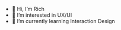 - 👋 Hi, I’m Rich
- 👀 I’m interested in UX/UI
- 🌱 I’m currently learning Interaction Design

<!---
Rich000007/Rich000007 is a ✨ special ✨ repository because its `README.md` (this file) appears on your GitHub profile.
You can click the Preview link to take a look at your changes.
--->
